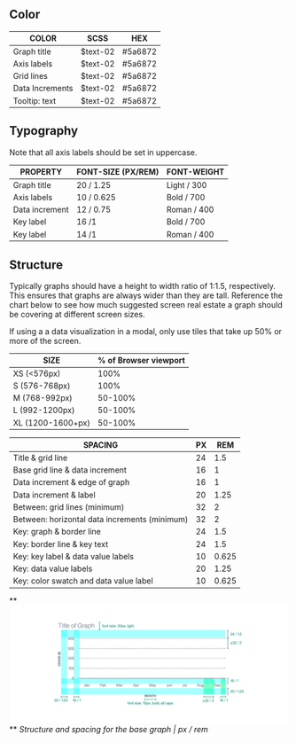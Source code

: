 ## Color
| COLOR            | SCSS                   | HEX                 |
|------------------|------------------------|---------------------|
| Graph title      | $text-02               | #5a6872             |
| Axis labels      | $text-02               | #5a6872             |
| Grid lines       | $text-02               | #5a6872             |
| Data Increments  | $text-02               | #5a6872             |
| Tooltip: text    | $text-02               | #5a6872             |

## Typography
Note that all axis labels should be set in uppercase.  

| PROPERTY    | FONT-SIZE (PX/REM) |  FONT-WEIGHT |
|-------------|--------------------|--------------|
| Graph title | 20 / 1.25      	  | Light / 300  |
| Axis labels | 10 / 0.625         | Bold / 700   |
| Data increment | 12 / 0.75       | Roman / 400  |
| Key label   | 16 /1              | Bold / 700   |
| Key label   | 14 /1              | Roman / 400  |



## Structure
Typically graphs should have a height to width ratio of 1:1.5, respectively. This ensures that graphs are always wider than they are tall. Reference the chart below to see how much suggested screen real estate a graph should be covering at different screen sizes.

If using a a data visualization in a modal, only use tiles that take up 50% or more of the screen.

| SIZE                | % of Browser viewport |
|---------------------|-----------------------|
| XS (<576px)		 	    | 100%                  |   
| S (576-768px)		    | 100%                  |
| M (768-992px)		    | 50-100%               |  
| L (992-1200px)		  | 50-100%               |   
| XL (1200-1600+px)	  | 50-100%               |        

| SPACING                 			 | PX | REM   |
|---------------------------------|----|-------|
| Title & grid line					 | 24 | 1.5   |
| Base grid line & data increment | 16 | 1     |
| Data increment & edge of graph  | 16 | 1     |
| Data increment & label  			 | 20 | 1.25  |
| Between: grid lines (minimum)   | 32 | 2     |
| Between: horizontal data increments (minimum) | 32 | 2  |
| Key: graph & border line        | 24 | 1.5   |
| Key: border line & key text     | 24 | 1.5   |
| Key: key label & data value labels     | 10 | 0.625 |
| Key: data value labels          | 20 | 1.25 |
| Key: color swatch and data value label  | 10 | 0.625   |

**
![Structure and spacing for the base graph](images/style-base-graph.png)
**
_Structure and spacing for the base graph | px / rem_

